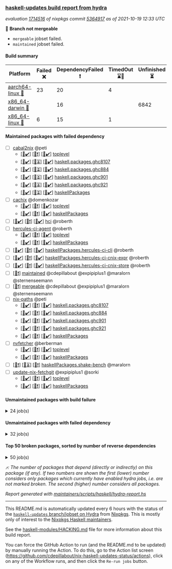 ### [haskell-updates build report from hydra](https://hydra.nixos.org/jobset/nixpkgs/haskell-updates)
*evaluation [1714516](https://hydra.nixos.org/eval/1714516) of nixpkgs commit [5364917](https://github.com/NixOS/nixpkgs/commits/53649178d457a4c921d47a73a8469fc618f57f5f) as of 2021-10-19 12:33 UTC*

:red_circle: **Branch not mergeable**
  * `mergeable` jobset failed.
  * `maintained` jobset failed.

#### Build summary

 | Platform | Failed :x: | DependencyFailed :heavy_exclamation_mark: | TimedOut :hourglass::no_entry_sign: | Unfinished :hourglass_flowing_sand: | Success :heavy_check_mark: | 
 | --- | --- | --- | --- | --- | --- | 
 | [aarch64-linux :iphone:](https://hydra.nixos.org/eval/1714516?filter=.aarch64-linux) | 23 | 20 | 4 |  | 6861 | 
 | [x86_64-darwin :apple:](https://hydra.nixos.org/eval/1714516?filter=.x86_64-darwin) |  | 16 |  | 6842 | 6 | 
 | [x86_64-linux :penguin:](https://hydra.nixos.org/eval/1714516?filter=.x86_64-linux) | 6 | 15 | 1 |  | 6931 | 
#### Maintained packages with failed dependency
- [ ] [cabal2nix](https://hydra.nixos.org/eval/1714516?filter=cabal2nix) @peti
  - [[:iphone::heavy_check_mark:]](https://hydra.nixos.org/build/156363410) [[:apple::heavy_exclamation_mark:]](https://hydra.nixos.org/build/156359688) [[:penguin::heavy_check_mark:]](https://hydra.nixos.org/build/156358655) [toplevel](https://hydra.nixos.org/eval/1714516?filter=cabal2nix)
  - [[:iphone::heavy_check_mark:]](https://hydra.nixos.org/build/156360825) [[:apple::hourglass_flowing_sand:]](https://hydra.nixos.org/build/156358914) [[:penguin::heavy_check_mark:]](https://hydra.nixos.org/build/156363335) [haskell.packages.ghc8107](https://hydra.nixos.org/eval/1714516?filter=haskell.packages.ghc8107.cabal2nix)
  - [[:iphone::heavy_check_mark:]](https://hydra.nixos.org/build/156358887) [[:apple::hourglass_flowing_sand:]](https://hydra.nixos.org/build/156362604) [[:penguin::heavy_check_mark:]](https://hydra.nixos.org/build/156363643) [haskell.packages.ghc884](https://hydra.nixos.org/eval/1714516?filter=haskell.packages.ghc884.cabal2nix)
  - [[:iphone::heavy_check_mark:]](https://hydra.nixos.org/build/156364027) [[:apple::hourglass_flowing_sand:]](https://hydra.nixos.org/build/156363527) [[:penguin::heavy_check_mark:]](https://hydra.nixos.org/build/156363033) [haskell.packages.ghc901](https://hydra.nixos.org/eval/1714516?filter=haskell.packages.ghc901.cabal2nix)
  - [[:iphone::heavy_check_mark:]](https://hydra.nixos.org/build/156356613) [[:apple::hourglass_flowing_sand:]](https://hydra.nixos.org/build/156356629) [[:penguin::heavy_check_mark:]](https://hydra.nixos.org/build/156356621) [haskell.packages.ghc921](https://hydra.nixos.org/eval/1714516?filter=haskell.packages.ghc921.cabal2nix)
  - [[:iphone::heavy_check_mark:]](https://hydra.nixos.org/build/156363211) [[:apple::hourglass_flowing_sand:]](https://hydra.nixos.org/build/156362871) [[:penguin::heavy_check_mark:]](https://hydra.nixos.org/build/156365308) [haskellPackages](https://hydra.nixos.org/eval/1714516?filter=haskellPackages.cabal2nix)
- [ ] [cachix](https://hydra.nixos.org/eval/1714516?filter=cachix) @domenkozar
  - [[:iphone::heavy_check_mark:]](https://hydra.nixos.org/build/156363578) [[:apple::heavy_exclamation_mark:]](https://hydra.nixos.org/build/156361673) [[:penguin::heavy_check_mark:]](https://hydra.nixos.org/build/156358831) [toplevel](https://hydra.nixos.org/eval/1714516?filter=cachix)
  - [[:iphone::heavy_check_mark:]](https://hydra.nixos.org/build/156364960) [[:apple::heavy_exclamation_mark:]](https://hydra.nixos.org/build/156361501) [[:penguin::heavy_check_mark:]](https://hydra.nixos.org/build/156361437) [haskellPackages](https://hydra.nixos.org/eval/1714516?filter=haskellPackages.cachix)
- [ ] [[:iphone::heavy_check_mark:]](https://hydra.nixos.org/build/156363971) [[:apple::heavy_exclamation_mark:]](https://hydra.nixos.org/build/156363391) [[:penguin::heavy_check_mark:]](https://hydra.nixos.org/build/156363273) [hci](https://hydra.nixos.org/eval/1714516?filter=hci) @roberth
- [ ] [hercules-ci-agent](https://hydra.nixos.org/eval/1714516?filter=hercules-ci-agent) @roberth
  - [[:iphone::heavy_check_mark:]](https://hydra.nixos.org/build/156359202) [[:apple::heavy_exclamation_mark:]](https://hydra.nixos.org/build/156361887) [[:penguin::heavy_check_mark:]](https://hydra.nixos.org/build/156357999) [toplevel](https://hydra.nixos.org/eval/1714516?filter=hercules-ci-agent)
  - [[:iphone::heavy_check_mark:]](https://hydra.nixos.org/build/156364030) [[:apple::heavy_exclamation_mark:]](https://hydra.nixos.org/build/156357578) [[:penguin::heavy_check_mark:]](https://hydra.nixos.org/build/156359600) [haskellPackages](https://hydra.nixos.org/eval/1714516?filter=haskellPackages.hercules-ci-agent)
- [ ] [[:iphone::heavy_check_mark:]](https://hydra.nixos.org/build/156358217) [[:apple::heavy_exclamation_mark:]](https://hydra.nixos.org/build/156365391) [[:penguin::heavy_check_mark:]](https://hydra.nixos.org/build/156356763) [haskellPackages.hercules-ci-cli](https://hydra.nixos.org/eval/1714516?filter=haskellPackages.hercules-ci-cli) @roberth
- [ ] [[:iphone::heavy_check_mark:]](https://hydra.nixos.org/build/156363313) [[:apple::heavy_exclamation_mark:]](https://hydra.nixos.org/build/156362887) [[:penguin::heavy_check_mark:]](https://hydra.nixos.org/build/156362278) [haskellPackages.hercules-ci-cnix-expr](https://hydra.nixos.org/eval/1714516?filter=haskellPackages.hercules-ci-cnix-expr) @roberth
- [ ] [[:iphone::heavy_check_mark:]](https://hydra.nixos.org/build/156364606) [[:apple::heavy_exclamation_mark:]](https://hydra.nixos.org/build/156361912) [[:penguin::heavy_check_mark:]](https://hydra.nixos.org/build/156360612) [haskellPackages.hercules-ci-cnix-store](https://hydra.nixos.org/eval/1714516?filter=haskellPackages.hercules-ci-cnix-store) @roberth
- [ ] [[:penguin::heavy_exclamation_mark:]](https://hydra.nixos.org/build/156393110) [maintained](https://hydra.nixos.org/eval/1714516?filter=maintained) @cdepillabout @expipiplus1 @maralorn @sternenseemann
- [ ] [[:penguin::heavy_exclamation_mark:]](https://hydra.nixos.org/build/156363580) [mergeable](https://hydra.nixos.org/eval/1714516?filter=mergeable) @cdepillabout @expipiplus1 @maralorn @sternenseemann
- [ ] [nix-paths](https://hydra.nixos.org/eval/1714516?filter=nix-paths) @peti
  - [[:iphone::heavy_check_mark:]](https://hydra.nixos.org/build/156356683) [[:apple::heavy_exclamation_mark:]](https://hydra.nixos.org/build/156356641) [[:penguin::heavy_check_mark:]](https://hydra.nixos.org/build/156356706) [haskell.packages.ghc8107](https://hydra.nixos.org/eval/1714516?filter=haskell.packages.ghc8107.nix-paths)
  - [[:iphone::heavy_check_mark:]](https://hydra.nixos.org/build/156356708) [[:apple::heavy_exclamation_mark:]](https://hydra.nixos.org/build/156356646) [[:penguin::heavy_check_mark:]](https://hydra.nixos.org/build/156356704) [haskell.packages.ghc884](https://hydra.nixos.org/eval/1714516?filter=haskell.packages.ghc884.nix-paths)
  - [[:iphone::heavy_check_mark:]](https://hydra.nixos.org/build/156356674) [[:apple::heavy_exclamation_mark:]](https://hydra.nixos.org/build/156356714) [[:penguin::heavy_check_mark:]](https://hydra.nixos.org/build/156356676) [haskell.packages.ghc901](https://hydra.nixos.org/eval/1714516?filter=haskell.packages.ghc901.nix-paths)
  - [[:iphone::heavy_check_mark:]](https://hydra.nixos.org/build/156356678) [[:apple::heavy_exclamation_mark:]](https://hydra.nixos.org/build/156356716) [[:penguin::heavy_check_mark:]](https://hydra.nixos.org/build/156356724) [haskell.packages.ghc921](https://hydra.nixos.org/eval/1714516?filter=haskell.packages.ghc921.nix-paths)
  - [[:iphone::heavy_check_mark:]](https://hydra.nixos.org/build/156356665) [[:apple::heavy_exclamation_mark:]](https://hydra.nixos.org/build/156356654) [[:penguin::heavy_check_mark:]](https://hydra.nixos.org/build/156356720) [haskellPackages](https://hydra.nixos.org/eval/1714516?filter=haskellPackages.nix-paths)
- [ ] [nvfetcher](https://hydra.nixos.org/eval/1714516?filter=nvfetcher) @berberman
  - [[:iphone::heavy_check_mark:]](https://hydra.nixos.org/build/156359512) [[:apple::heavy_exclamation_mark:]](https://hydra.nixos.org/build/156364796) [[:penguin::heavy_check_mark:]](https://hydra.nixos.org/build/156361447) [toplevel](https://hydra.nixos.org/eval/1714516?filter=nvfetcher)
  - [[:iphone::heavy_check_mark:]](https://hydra.nixos.org/build/156363349) [[:apple::heavy_exclamation_mark:]](https://hydra.nixos.org/build/156360277) [[:penguin::heavy_check_mark:]](https://hydra.nixos.org/build/156363921) [haskellPackages](https://hydra.nixos.org/eval/1714516?filter=haskellPackages.nvfetcher)
- [ ] [[:iphone::heavy_exclamation_mark:]](https://hydra.nixos.org/build/156362696) [[:apple::hourglass_flowing_sand:]](https://hydra.nixos.org/build/156364165) [[:penguin::heavy_exclamation_mark:]](https://hydra.nixos.org/build/156357782) [haskellPackages.shake-bench](https://hydra.nixos.org/eval/1714516?filter=haskellPackages.shake-bench) @maralorn
- [ ] [update-nix-fetchgit](https://hydra.nixos.org/eval/1714516?filter=update-nix-fetchgit) @expipiplus1 @sorki
  - [[:iphone::heavy_check_mark:]](https://hydra.nixos.org/build/156358981) [[:apple::heavy_exclamation_mark:]](https://hydra.nixos.org/build/156358775) [[:penguin::heavy_check_mark:]](https://hydra.nixos.org/build/156357654) [toplevel](https://hydra.nixos.org/eval/1714516?filter=update-nix-fetchgit)
  - [[:iphone::heavy_check_mark:]](https://hydra.nixos.org/build/156364772) [[:apple::heavy_exclamation_mark:]](https://hydra.nixos.org/build/156362944) [[:penguin::heavy_check_mark:]](https://hydra.nixos.org/build/156358505) [haskellPackages](https://hydra.nixos.org/eval/1714516?filter=haskellPackages.update-nix-fetchgit)
#### Unmaintained packages with build failure
<details><summary>24 job(s) </summary>

- [ ] [[:iphone::x:]](https://hydra.nixos.org/build/156364694) [[:apple::hourglass_flowing_sand:]](https://hydra.nixos.org/build/156363550) [[:penguin::x:]](https://hydra.nixos.org/build/156358009) [haskellPackages.Chart-diagrams](https://hydra.nixos.org/eval/1714516?filter=haskellPackages.Chart-diagrams)  :arrow_heading_up: 6 | 13
- [ ] [[:iphone::x:]](https://hydra.nixos.org/build/155232856) [[:apple::hourglass_flowing_sand:]](https://hydra.nixos.org/build/155721016) [[:penguin::heavy_check_mark:]](https://hydra.nixos.org/build/155243853) [haskellPackages.libBF](https://hydra.nixos.org/eval/1714516?filter=haskellPackages.libBF)  :arrow_heading_up: 4 | 20
- [ ] [[:iphone::x:]](https://hydra.nixos.org/build/156362227) [[:apple::hourglass_flowing_sand:]](https://hydra.nixos.org/build/156357374) [[:penguin::heavy_check_mark:]](https://hydra.nixos.org/build/156360642) [haskellPackages.ptr-poker](https://hydra.nixos.org/eval/1714516?filter=haskellPackages.ptr-poker)  :arrow_heading_up: 3 | 4
- [ ] [[:iphone::heavy_check_mark:]](https://hydra.nixos.org/build/156363378) [[:apple::hourglass_flowing_sand:]](https://hydra.nixos.org/build/156357537) [[:penguin::x:]](https://hydra.nixos.org/build/156357017) [haskellPackages.factory](https://hydra.nixos.org/eval/1714516?filter=haskellPackages.factory)  :arrow_heading_up: 2 | 4
- [ ] [[:iphone::x:]](https://hydra.nixos.org/build/156361685) [[:apple::hourglass_flowing_sand:]](https://hydra.nixos.org/build/156357682) [[:penguin::heavy_check_mark:]](https://hydra.nixos.org/build/156356810) [haskellPackages.OrderedBits](https://hydra.nixos.org/eval/1714516?filter=haskellPackages.OrderedBits)  :arrow_heading_up: 1 | 36
- [ ] [[:iphone::x:]](https://hydra.nixos.org/build/156360683) [[:apple::hourglass_flowing_sand:]](https://hydra.nixos.org/build/156357281) [[:penguin::heavy_check_mark:]](https://hydra.nixos.org/build/156360862) [haskellPackages.type-natural](https://hydra.nixos.org/eval/1714516?filter=haskellPackages.type-natural)  :arrow_heading_up: 1 | 4
- [ ] [[:iphone::x:]](https://hydra.nixos.org/build/155241261) [[:apple::hourglass_flowing_sand:]](https://hydra.nixos.org/build/155726085) [[:penguin::heavy_check_mark:]](https://hydra.nixos.org/build/155238846) [haskellPackages.long-double](https://hydra.nixos.org/eval/1714516?filter=haskellPackages.long-double)  :arrow_heading_up: 1 | 2
- [ ] [[:iphone::x:]](https://hydra.nixos.org/build/156360243) [[:apple::hourglass_flowing_sand:]](https://hydra.nixos.org/build/156361778) [[:penguin::x:]](https://hydra.nixos.org/build/156364519) [haskellPackages.Shpadoinkle-backend-pardiff](https://hydra.nixos.org/eval/1714516?filter=haskellPackages.Shpadoinkle-backend-pardiff)  :arrow_heading_up: 1 | 1
- [ ] [[:iphone::x:]](https://hydra.nixos.org/build/155248867) [[:apple::hourglass_flowing_sand:]](https://hydra.nixos.org/build/155720190) [[:penguin::heavy_check_mark:]](https://hydra.nixos.org/build/155230089) [haskellPackages.easytensor](https://hydra.nixos.org/eval/1714516?filter=haskellPackages.easytensor)  :arrow_heading_up: 1 | 1
- [ ] [[:iphone::x:]](https://hydra.nixos.org/build/155231800) [[:apple::hourglass_flowing_sand:]](https://hydra.nixos.org/build/155720090) [[:penguin::heavy_check_mark:]](https://hydra.nixos.org/build/155246060) [haskellPackages.nlopt-haskell](https://hydra.nixos.org/eval/1714516?filter=haskellPackages.nlopt-haskell)  :arrow_heading_up: 1 | 1
- [ ] [[:iphone::x:]](https://hydra.nixos.org/build/155229836) [[:apple::hourglass_flowing_sand:]](https://hydra.nixos.org/build/155724945) [[:penguin::heavy_check_mark:]](https://hydra.nixos.org/build/155238806) [haskellPackages.unicode-properties](https://hydra.nixos.org/eval/1714516?filter=haskellPackages.unicode-properties)  :arrow_heading_up: 1 | 1
- [ ] [[:iphone::x:]](https://hydra.nixos.org/build/156358334) [[:apple::hourglass_flowing_sand:]](https://hydra.nixos.org/build/156363526) [[:penguin::heavy_check_mark:]](https://hydra.nixos.org/build/156364869) [haskellPackages.accelerate-llvm](https://hydra.nixos.org/eval/1714516?filter=haskellPackages.accelerate-llvm)  :arrow_heading_up: 0 | 8
- [ ] [[:iphone::x:]](https://hydra.nixos.org/build/155230769) [[:apple::hourglass_flowing_sand:]](https://hydra.nixos.org/build/155721834) [[:penguin::heavy_check_mark:]](https://hydra.nixos.org/build/155235567) [haskellPackages.freetype2](https://hydra.nixos.org/eval/1714516?filter=haskellPackages.freetype2)  :arrow_heading_up: 0 | 7
- [ ] [[:iphone::x:]](https://hydra.nixos.org/build/155598704) [[:apple::hourglass_flowing_sand:]](https://hydra.nixos.org/build/155724900) [[:penguin::heavy_check_mark:]](https://hydra.nixos.org/build/155600475) [haskellPackages.cdar-mBound](https://hydra.nixos.org/eval/1714516?filter=haskellPackages.cdar-mBound)  :arrow_heading_up: 0 | 2
- [ ] [[:iphone::x:]](https://hydra.nixos.org/build/156363154) [[:apple::hourglass_flowing_sand:]](https://hydra.nixos.org/build/156360011) [[:penguin::heavy_check_mark:]](https://hydra.nixos.org/build/156363256) [haskellPackages.quic](https://hydra.nixos.org/eval/1714516?filter=haskellPackages.quic)  :arrow_heading_up: 0 | 2
- [ ] [[:iphone::x:]](https://hydra.nixos.org/build/155233986) [[:apple::hourglass_flowing_sand:]](https://hydra.nixos.org/build/155719926) [[:penguin::heavy_check_mark:]](https://hydra.nixos.org/build/155240530) [haskellPackages.picosat](https://hydra.nixos.org/eval/1714516?filter=haskellPackages.picosat)  :arrow_heading_up: 0 | 1
- [ ] [[:iphone::x:]](https://hydra.nixos.org/build/155232607) [[:apple::hourglass_flowing_sand:]](https://hydra.nixos.org/build/155720246) [[:penguin::heavy_check_mark:]](https://hydra.nixos.org/build/155242641) [haskellPackages.HsASA](https://hydra.nixos.org/eval/1714516?filter=haskellPackages.HsASA) 
- [ ] [[:iphone::x:]](https://hydra.nixos.org/build/156365262) [[:apple::hourglass_flowing_sand:]](https://hydra.nixos.org/build/156358241) [[:penguin::x:]](https://hydra.nixos.org/build/156363288) [haskellPackages.Shpadoinkle-template](https://hydra.nixos.org/eval/1714516?filter=haskellPackages.Shpadoinkle-template) 
- [ ] [[:iphone::x:]](https://hydra.nixos.org/build/156359865) [[:apple::hourglass_flowing_sand:]](https://hydra.nixos.org/build/156362671) [[:penguin::x:]](https://hydra.nixos.org/build/156364814) [haskellPackages.Shpadoinkle-widgets](https://hydra.nixos.org/eval/1714516?filter=haskellPackages.Shpadoinkle-widgets) 
- [ ] [[:iphone::x:]](https://hydra.nixos.org/build/155771016) [[:penguin::heavy_check_mark:]](https://hydra.nixos.org/build/155770604) [haskellPackages.gnome-keyring](https://hydra.nixos.org/eval/1714516?filter=haskellPackages.gnome-keyring) 
- [ ] [[:iphone::x:]](https://hydra.nixos.org/build/156363196) [[:apple::hourglass_flowing_sand:]](https://hydra.nixos.org/build/156364352) [[:penguin::heavy_check_mark:]](https://hydra.nixos.org/build/156357173) [haskellPackages.hq](https://hydra.nixos.org/eval/1714516?filter=haskellPackages.hq) 
- [ ] [[:iphone::x:]](https://hydra.nixos.org/build/155241477) [[:apple::hourglass_flowing_sand:]](https://hydra.nixos.org/build/155725915) [[:penguin::heavy_check_mark:]](https://hydra.nixos.org/build/155247469) [haskellPackages.poker](https://hydra.nixos.org/eval/1714516?filter=haskellPackages.poker) 
- [ ] [[:iphone::x:]](https://hydra.nixos.org/build/156358778) [[:apple::hourglass_flowing_sand:]](https://hydra.nixos.org/build/156364218) [[:penguin::x:]](https://hydra.nixos.org/build/156360988) [haskellPackages.uuagc-diagrams](https://hydra.nixos.org/eval/1714516?filter=haskellPackages.uuagc-diagrams) 
- [ ] [[:iphone::x:]](https://hydra.nixos.org/build/155238689) [[:apple::hourglass_flowing_sand:]](https://hydra.nixos.org/build/155724075) [[:penguin::heavy_check_mark:]](https://hydra.nixos.org/build/155241833) [haskellPackages.wiringPi](https://hydra.nixos.org/eval/1714516?filter=haskellPackages.wiringPi) 
</details>

#### Unmaintained packages with failed dependency
<details><summary>32 job(s) </summary>

- [ ] [[:apple::heavy_exclamation_mark:]](https://hydra.nixos.org/build/156358058) [[:penguin::heavy_check_mark:]](https://hydra.nixos.org/build/156362075) [haskellPackages.sbv](https://hydra.nixos.org/eval/1714516?filter=haskellPackages.sbv)  :arrow_heading_up: 3 | 12
- [ ] [[:iphone::heavy_exclamation_mark:]](https://hydra.nixos.org/build/156363560) [[:apple::hourglass_flowing_sand:]](https://hydra.nixos.org/build/156365488) [[:penguin::heavy_check_mark:]](https://hydra.nixos.org/build/156364271) [haskellPackages.jsonifier](https://hydra.nixos.org/eval/1714516?filter=haskellPackages.jsonifier)  :arrow_heading_up: 2 | 2
- [ ] [[:iphone::heavy_exclamation_mark:]](https://hydra.nixos.org/build/156360217) [[:apple::hourglass_flowing_sand:]](https://hydra.nixos.org/build/156365421) [[:penguin::heavy_exclamation_mark:]](https://hydra.nixos.org/build/156358471) [haskellPackages.hip](https://hydra.nixos.org/eval/1714516?filter=haskellPackages.hip)  :arrow_heading_up: 1 | 3
- [ ] [[:iphone::heavy_exclamation_mark:]](https://hydra.nixos.org/build/156364175) [[:apple::hourglass_flowing_sand:]](https://hydra.nixos.org/build/156359533) [[:penguin::heavy_exclamation_mark:]](https://hydra.nixos.org/build/156365283) [haskellPackages.hbro](https://hydra.nixos.org/eval/1714516?filter=haskellPackages.hbro)  :arrow_heading_up: 1 | 1
- [ ] [[:iphone::heavy_exclamation_mark:]](https://hydra.nixos.org/build/156362546) [[:apple::hourglass_flowing_sand:]](https://hydra.nixos.org/build/156358968) [[:penguin::heavy_check_mark:]](https://hydra.nixos.org/build/156362855) [haskellPackages.opentelemetry-extra](https://hydra.nixos.org/eval/1714516?filter=haskellPackages.opentelemetry-extra)  :arrow_heading_up: 1 | 1
- [ ] [[:iphone::heavy_exclamation_mark:]](https://hydra.nixos.org/build/156364810) [[:apple::hourglass_flowing_sand:]](https://hydra.nixos.org/build/156358281) [[:penguin::heavy_check_mark:]](https://hydra.nixos.org/build/156358394) [haskellPackages.PrimitiveArray](https://hydra.nixos.org/eval/1714516?filter=haskellPackages.PrimitiveArray)  :arrow_heading_up: 0 | 35
- [ ] [[:iphone::heavy_exclamation_mark:]](https://hydra.nixos.org/build/156359146) [[:apple::hourglass_flowing_sand:]](https://hydra.nixos.org/build/156359841) [[:penguin::heavy_check_mark:]](https://hydra.nixos.org/build/156361678) [haskellPackages.sized](https://hydra.nixos.org/eval/1714516?filter=haskellPackages.sized)  :arrow_heading_up: 0 | 2
- [ ] [[:apple::heavy_exclamation_mark:]](https://hydra.nixos.org/build/156362233) [[:penguin::heavy_check_mark:]](https://hydra.nixos.org/build/156364961) [haskellPackages.crackNum](https://hydra.nixos.org/eval/1714516?filter=haskellPackages.crackNum)  :arrow_heading_up: 0 | 1
- [ ] [[:apple::heavy_exclamation_mark:]](https://hydra.nixos.org/build/156364294) [[:penguin::heavy_check_mark:]](https://hydra.nixos.org/build/156360390) [haskellPackages.verifiable-expressions](https://hydra.nixos.org/eval/1714516?filter=haskellPackages.verifiable-expressions)  :arrow_heading_up: 0 | 1
- [ ] [[:iphone::heavy_exclamation_mark:]](https://hydra.nixos.org/build/156358729) [[:apple::hourglass_flowing_sand:]](https://hydra.nixos.org/build/156358113) [[:penguin::heavy_exclamation_mark:]](https://hydra.nixos.org/build/156359465) [haskellPackages.Chart-tests](https://hydra.nixos.org/eval/1714516?filter=haskellPackages.Chart-tests) 
- [ ] [[:iphone::heavy_exclamation_mark:]](https://hydra.nixos.org/build/156364115) [[:apple::hourglass_flowing_sand:]](https://hydra.nixos.org/build/156358157) [[:penguin::heavy_exclamation_mark:]](https://hydra.nixos.org/build/156360367) [haskellPackages.Shpadoinkle-developer-tools](https://hydra.nixos.org/eval/1714516?filter=haskellPackages.Shpadoinkle-developer-tools) 
- [ ] [[:iphone::heavy_exclamation_mark:]](https://hydra.nixos.org/build/156364533) [[:apple::hourglass_flowing_sand:]](https://hydra.nixos.org/build/156365620) [[:penguin::heavy_exclamation_mark:]](https://hydra.nixos.org/build/156363284) [haskellPackages.aivika-experiment-diagrams](https://hydra.nixos.org/eval/1714516?filter=haskellPackages.aivika-experiment-diagrams) 
- [ ] [[:iphone::heavy_exclamation_mark:]](https://hydra.nixos.org/build/156357160) [[:apple::hourglass_flowing_sand:]](https://hydra.nixos.org/build/156359735) [[:penguin::heavy_exclamation_mark:]](https://hydra.nixos.org/build/156359497) [haskellPackages.bench-graph](https://hydra.nixos.org/eval/1714516?filter=haskellPackages.bench-graph) 
- [ ] [cabal2nix-unstable](https://hydra.nixos.org/eval/1714516?filter=cabal2nix-unstable) 
  - [[:iphone::heavy_check_mark:]](https://hydra.nixos.org/build/156363541) [[:apple::heavy_exclamation_mark:]](https://hydra.nixos.org/build/156362494) [[:penguin::heavy_check_mark:]](https://hydra.nixos.org/build/156357240) [haskell.packages.ghc8107](https://hydra.nixos.org/eval/1714516?filter=haskell.packages.ghc8107.cabal2nix-unstable)
  - [[:iphone::heavy_check_mark:]](https://hydra.nixos.org/build/156364804) [[:apple::heavy_exclamation_mark:]](https://hydra.nixos.org/build/156358967) [[:penguin::heavy_check_mark:]](https://hydra.nixos.org/build/156360619) [haskell.packages.ghc884](https://hydra.nixos.org/eval/1714516?filter=haskell.packages.ghc884.cabal2nix-unstable)
  - [[:iphone::heavy_check_mark:]](https://hydra.nixos.org/build/156361939) [[:apple::heavy_exclamation_mark:]](https://hydra.nixos.org/build/156356804) [[:penguin::heavy_check_mark:]](https://hydra.nixos.org/build/156363899) [haskell.packages.ghc901](https://hydra.nixos.org/eval/1714516?filter=haskell.packages.ghc901.cabal2nix-unstable)
  - [[:iphone::heavy_check_mark:]](https://hydra.nixos.org/build/156356699) [[:apple::heavy_exclamation_mark:]](https://hydra.nixos.org/build/156356726) [[:penguin::heavy_check_mark:]](https://hydra.nixos.org/build/156356690) [haskell.packages.ghc921](https://hydra.nixos.org/eval/1714516?filter=haskell.packages.ghc921.cabal2nix-unstable)
  - [[:iphone::heavy_check_mark:]](https://hydra.nixos.org/build/156361102) [[:apple::heavy_exclamation_mark:]](https://hydra.nixos.org/build/156358904) [[:penguin::heavy_check_mark:]](https://hydra.nixos.org/build/156358855) [haskellPackages](https://hydra.nixos.org/eval/1714516?filter=haskellPackages.cabal2nix-unstable)
- [ ] [[:iphone::heavy_exclamation_mark:]](https://hydra.nixos.org/build/156361044) [[:apple::hourglass_flowing_sand:]](https://hydra.nixos.org/build/156360331) [[:penguin::heavy_exclamation_mark:]](https://hydra.nixos.org/build/156360586) [haskellPackages.concurrency-benchmarks](https://hydra.nixos.org/eval/1714516?filter=haskellPackages.concurrency-benchmarks) 
- [ ] [[:iphone::heavy_exclamation_mark:]](https://hydra.nixos.org/build/155238254) [[:apple::hourglass_flowing_sand:]](https://hydra.nixos.org/build/155720202) [[:penguin::heavy_check_mark:]](https://hydra.nixos.org/build/155242381) [haskellPackages.easytensor-vulkan](https://hydra.nixos.org/eval/1714516?filter=haskellPackages.easytensor-vulkan) 
- [ ] [[:iphone::heavy_check_mark:]](https://hydra.nixos.org/build/156363582) [[:apple::hourglass_flowing_sand:]](https://hydra.nixos.org/build/156360522) [[:penguin::heavy_exclamation_mark:]](https://hydra.nixos.org/build/156359401) [haskellPackages.fishfood](https://hydra.nixos.org/eval/1714516?filter=haskellPackages.fishfood) 
- [ ] [[:iphone::heavy_exclamation_mark:]](https://hydra.nixos.org/build/156362739) [[:apple::hourglass_flowing_sand:]](https://hydra.nixos.org/build/156361268) [[:penguin::heavy_exclamation_mark:]](https://hydra.nixos.org/build/156358555) [haskellPackages.hbro-contrib](https://hydra.nixos.org/eval/1714516?filter=haskellPackages.hbro-contrib) 
- [ ] [[:apple::heavy_exclamation_mark:]](https://hydra.nixos.org/build/156360423) [[:penguin::heavy_check_mark:]](https://hydra.nixos.org/build/156357412) [haskellPackages.hevm](https://hydra.nixos.org/eval/1714516?filter=haskellPackages.hevm) 
- [ ] [[:iphone::heavy_exclamation_mark:]](https://hydra.nixos.org/build/156361342) [[:apple::hourglass_flowing_sand:]](https://hydra.nixos.org/build/156364698) [[:penguin::heavy_check_mark:]](https://hydra.nixos.org/build/156358080) [haskellPackages.hmatrix-nlopt](https://hydra.nixos.org/eval/1714516?filter=haskellPackages.hmatrix-nlopt) 
- [ ] [[:apple::heavy_exclamation_mark:]](https://hydra.nixos.org/build/156360763) [[:penguin::heavy_check_mark:]](https://hydra.nixos.org/build/156365428) [haskellPackages.linearEqSolver](https://hydra.nixos.org/eval/1714516?filter=haskellPackages.linearEqSolver) 
- [ ] [[:iphone::heavy_exclamation_mark:]](https://hydra.nixos.org/build/156359526) [[:apple::hourglass_flowing_sand:]](https://hydra.nixos.org/build/156362744) [[:penguin::heavy_check_mark:]](https://hydra.nixos.org/build/156363826) [haskellPackages.opentelemetry-lightstep](https://hydra.nixos.org/eval/1714516?filter=haskellPackages.opentelemetry-lightstep) 
- [ ] [[:iphone::heavy_exclamation_mark:]](https://hydra.nixos.org/build/156358007) [[:apple::hourglass_flowing_sand:]](https://hydra.nixos.org/build/156358463) [[:penguin::heavy_exclamation_mark:]](https://hydra.nixos.org/build/156359499) [haskellPackages.perceptual-hash](https://hydra.nixos.org/eval/1714516?filter=haskellPackages.perceptual-hash) 
- [ ] [[:iphone::heavy_exclamation_mark:]](https://hydra.nixos.org/build/155244308) [[:apple::hourglass_flowing_sand:]](https://hydra.nixos.org/build/155722763) [[:penguin::heavy_check_mark:]](https://hydra.nixos.org/build/155233504) [haskellPackages.rounded](https://hydra.nixos.org/eval/1714516?filter=haskellPackages.rounded) 
- [ ] [[:iphone::heavy_check_mark:]](https://hydra.nixos.org/build/156358387) [[:apple::hourglass_flowing_sand:]](https://hydra.nixos.org/build/156360203) [[:penguin::heavy_exclamation_mark:]](https://hydra.nixos.org/build/156363998) [haskellPackages.squeeze](https://hydra.nixos.org/eval/1714516?filter=haskellPackages.squeeze) 
- [ ] [[:iphone::heavy_exclamation_mark:]](https://hydra.nixos.org/build/155250509) [[:apple::hourglass_flowing_sand:]](https://hydra.nixos.org/build/155725172) [[:penguin::heavy_check_mark:]](https://hydra.nixos.org/build/155236489) [haskellPackages.unicode-names](https://hydra.nixos.org/eval/1714516?filter=haskellPackages.unicode-names) 
- [ ] [[:iphone::heavy_exclamation_mark:]](https://hydra.nixos.org/build/156359153) [[:apple::hourglass_flowing_sand:]](https://hydra.nixos.org/build/156357646) [[:penguin::heavy_exclamation_mark:]](https://hydra.nixos.org/build/156365372) [haskellPackages.wordchoice](https://hydra.nixos.org/eval/1714516?filter=haskellPackages.wordchoice) 
</details>

#### Top 50 broken packages, sorted by number of reverse dependencies
<details><summary>50 job(s) </summary>

[gogol-core](https://packdeps.haskellers.com/reverse/gogol-core) :arrow_heading_up: 183  
[haskell98](https://packdeps.haskellers.com/reverse/haskell98) :arrow_heading_up: 153  
[enumerator](https://packdeps.haskellers.com/reverse/enumerator) :arrow_heading_up: 56  
[derive](https://packdeps.haskellers.com/reverse/derive) :arrow_heading_up: 48  
[contiguous](https://packdeps.haskellers.com/reverse/contiguous) :arrow_heading_up: 46  
[MonadCatchIO-transformers](https://packdeps.haskellers.com/reverse/MonadCatchIO-transformers) :arrow_heading_up: 41  
[parseargs](https://packdeps.haskellers.com/reverse/parseargs) :arrow_heading_up: 41  
[bytesmith](https://packdeps.haskellers.com/reverse/bytesmith) :arrow_heading_up: 36  
[data-lens](https://packdeps.haskellers.com/reverse/data-lens) :arrow_heading_up: 34  
[distributed-process](https://packdeps.haskellers.com/reverse/distributed-process) :arrow_heading_up: 30  
[iteratee](https://packdeps.haskellers.com/reverse/iteratee) :arrow_heading_up: 29  
[jmacro](https://packdeps.haskellers.com/reverse/jmacro) :arrow_heading_up: 29  
[ip](https://packdeps.haskellers.com/reverse/ip) :arrow_heading_up: 26  
[either-unwrap](https://packdeps.haskellers.com/reverse/either-unwrap) :arrow_heading_up: 25  
[HList](https://packdeps.haskellers.com/reverse/HList) :arrow_heading_up: 23  
[SciBaseTypes](https://packdeps.haskellers.com/reverse/SciBaseTypes) :arrow_heading_up: 22  
[haskelldb](https://packdeps.haskellers.com/reverse/haskelldb) :arrow_heading_up: 22  
[hsc3](https://packdeps.haskellers.com/reverse/hsc3) :arrow_heading_up: 22  
[wxdirect](https://packdeps.haskellers.com/reverse/wxdirect) :arrow_heading_up: 22  
[BiobaseTypes](https://packdeps.haskellers.com/reverse/BiobaseTypes) :arrow_heading_up: 21  
[wxc](https://packdeps.haskellers.com/reverse/wxc) :arrow_heading_up: 21  
[biocore](https://packdeps.haskellers.com/reverse/biocore) :arrow_heading_up: 20  
[secp256k1-haskell](https://packdeps.haskellers.com/reverse/secp256k1-haskell) :arrow_heading_up: 20  
[wxcore](https://packdeps.haskellers.com/reverse/wxcore) :arrow_heading_up: 20  
[attoparsec-enumerator](https://packdeps.haskellers.com/reverse/attoparsec-enumerator) :arrow_heading_up: 19  
[bytestring-show](https://packdeps.haskellers.com/reverse/bytestring-show) :arrow_heading_up: 19  
[bytestring-trie](https://packdeps.haskellers.com/reverse/bytestring-trie) :arrow_heading_up: 19  
[numhask](https://packdeps.haskellers.com/reverse/numhask) :arrow_heading_up: 19  
[polysemy-plugin](https://packdeps.haskellers.com/reverse/polysemy-plugin) :arrow_heading_up: 19  
[wx](https://packdeps.haskellers.com/reverse/wx) :arrow_heading_up: 19  
[BiobaseENA](https://packdeps.haskellers.com/reverse/BiobaseENA) :arrow_heading_up: 18  
[asn1-data](https://packdeps.haskellers.com/reverse/asn1-data) :arrow_heading_up: 18  
[dbus-core](https://packdeps.haskellers.com/reverse/dbus-core) :arrow_heading_up: 18  
[gtksourceview2](https://packdeps.haskellers.com/reverse/gtksourceview2) :arrow_heading_up: 18  
[BiobaseXNA](https://packdeps.haskellers.com/reverse/BiobaseXNA) :arrow_heading_up: 17  
[HGamer3D-Data](https://packdeps.haskellers.com/reverse/HGamer3D-Data) :arrow_heading_up: 17  
[certificate](https://packdeps.haskellers.com/reverse/certificate) :arrow_heading_up: 17  
[clash-prelude](https://packdeps.haskellers.com/reverse/clash-prelude) :arrow_heading_up: 17  
[dbus-client](https://packdeps.haskellers.com/reverse/dbus-client) :arrow_heading_up: 17  
[gconf](https://packdeps.haskellers.com/reverse/gconf) :arrow_heading_up: 17  
[gtk-serialized-event](https://packdeps.haskellers.com/reverse/gtk-serialized-event) :arrow_heading_up: 17  
[uuid-orphans](https://packdeps.haskellers.com/reverse/uuid-orphans) :arrow_heading_up: 17  
[cuda](https://packdeps.haskellers.com/reverse/cuda) :arrow_heading_up: 16  
[happstack-jmacro](https://packdeps.haskellers.com/reverse/happstack-jmacro) :arrow_heading_up: 16  
[manatee-core](https://packdeps.haskellers.com/reverse/manatee-core) :arrow_heading_up: 16  
[monads-fd](https://packdeps.haskellers.com/reverse/monads-fd) :arrow_heading_up: 16  
[murmur3](https://packdeps.haskellers.com/reverse/murmur3) :arrow_heading_up: 16  
[tls-extra](https://packdeps.haskellers.com/reverse/tls-extra) :arrow_heading_up: 16  
[ADPfusion](https://packdeps.haskellers.com/reverse/ADPfusion) :arrow_heading_up: 15  
[MaybeT](https://packdeps.haskellers.com/reverse/MaybeT) :arrow_heading_up: 15  
</details>


*:arrow_heading_up:: The number of packages that depend (directly or indirectly) on this package (if any). If two numbers are shown the first (lower) number considers only packages which currently have enabled hydra jobs, i.e. are not marked broken. The second (higher) number considers all packages.*

*Report generated with [maintainers/scripts/haskell/hydra-report.hs](https://github.com/NixOS/nixpkgs/blob/haskell-updates/maintainers/scripts/haskell/hydra-report.sh)*


----------------------------------------------------------------------

This README.md is automatically updated every 6 hours with the status of the
[`haskell-updates` branch/jobset on Hydra](https://hydra.nixos.org/jobset/nixpkgs/haskell-updates)
from [Nixpkgs](https://github.com/NixOS/nixpkgs).  This is mostly only of
interest to the [Nixpkgs Haskell maintainers](https://github.com/orgs/NixOS/teams/haskell).

See the
[haskell-modules/HACKING.md](https://github.com/NixOS/nixpkgs/blob/haskell-updates/pkgs/development/haskell-modules/HACKING.md)
file for more information about this build report.

You can force the GitHub Action to run (and the README.md to be updated) by
manually running the Action.  To do this, go to the Action list screen
(https://github.com/cdepillabout/nix-haskell-updates-status/actions),
click on any of the Workflow runs, and then click the `Re-run jobs` button.
